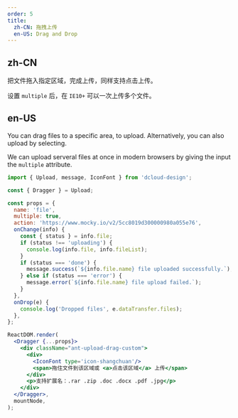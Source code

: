 ```yaml
---
order: 5
title:
  zh-CN: 拖拽上传
  en-US: Drag and Drop
---
```


## zh-CN

把文件拖入指定区域，完成上传，同样支持点击上传。

设置 `multiple` 后，在 `IE10+` 可以一次上传多个文件。

## en-US

You can drag files to a specific area, to upload. Alternatively, you can also upload by selecting.

We can upload serveral files at once in modern browsers by giving the input the `multiple` attribute.

```jsx
import { Upload, message, IconFont } from 'dcloud-design';

const { Dragger } = Upload;

const props = {
  name: 'file',
  multiple: true,
  action: 'https://www.mocky.io/v2/5cc8019d300000980a055e76',
  onChange(info) {
    const { status } = info.file;
    if (status !== 'uploading') {
      console.log(info.file, info.fileList);
    }
    if (status === 'done') {
      message.success(`${info.file.name} file uploaded successfully.`);
    } else if (status === 'error') {
      message.error(`${info.file.name} file upload failed.`);
    }
  },
  onDrop(e) {
    console.log('Dropped files', e.dataTransfer.files);
  },
};

ReactDOM.render(
  <Dragger {...props}>
    <div className="ant-upload-drag-custom">
      <div>
        <IconFont type='icon-shangchuan'/>
        <span>拖住文件到该区域或 <a>点击该区域</a> 上传</span>
      </div>
      <p>支持扩展名：.rar .zip .doc .docx .pdf .jpg</p>
    </div>
  </Dragger>,
  mountNode,
);
```
